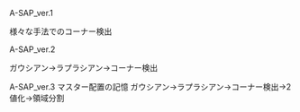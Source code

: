 A-SAP_ver.1

様々な手法でのコーナー検出


A-SAP_ver.2

ガウシアン→ラプラシアン→コーナー検出



A-SAP_ver.3
マスター配置の記憶
ガウシアン→ラプラシアン→コーナー検出→2値化→領域分割
